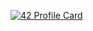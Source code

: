 [![42 Profile Card](https://1337-readme.vercel.app/api/profile?cursus=42&email=hide&login=ael-oual)](https://github.com/mohouyizme/1337-readme)

